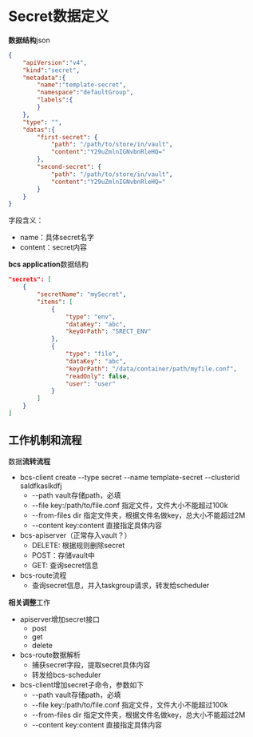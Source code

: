 # Secret数据定义

**数据结构**json

``` json
{
    "apiVersion":"v4",
    "kind":"secret",
    "metadata":{
        "name":"template-secret",
        "namespace":"defaultGroup",
        "labels":{
        }
    },
    "type": "",
    "datas":{
        "first-secret": {
            "path": "/path/to/store/in/vault",
            "content":"Y29uZmlnIGNvbnRleHQ="
        },
        "second-secret": {
            "path": "/path/to/store/in/vault",
            "content":"Y29uZmlnIGNvbnRleHQ="
        }
    }
}
```

字段含义：

* name：具体secret名字
* content：secret内容

**bcs application**数据结构

```json
"secrets": [
    {
        "secretName": "mySecret",
        "items": [
            {
                "type": "env",
                "dataKey": "abc",
                "keyOrPath": "SRECT_ENV"
            },
            {
                "type": "file",
                "dataKey": "abc",
                "keyOrPath": "/data/container/path/myfile.conf",
                "readOnly": false,
                "user": "user"
            }
        ]
    }
]
```

## 工作机制和流程

数据**流转流程**

* bcs-client create --type secret --name template-secret --clusterid saldfkaslkdfj
  * --path vault存储path，必填
  * --file key:/path/to/file.conf 指定文件，文件大小不能超过100k
  * --from-files dir 指定文件夹，根据文件名做key，总大小不能超过2M
  * --content key:content 直接指定具体内容
* bcs-apiserver（正常存入vault？）
  * DELETE: 根据规则删除secret
  * POST：存储vault中
  * GET: 查询secret信息
* bcs-route流程
  * 查询secret信息，并入taskgroup请求，转发给scheduler

**相关调整**工作

* apiserver增加secret接口
  * post
  * get
  * delete
* bcs-route数据解析
  * 捕获secret字段，提取secret具体内容
  * 转发给bcs-scheduler
* bcs-client增加secret子命令，参数如下
  * --path vault存储path，必填
  * --file key:/path/to/file.conf 指定文件，文件大小不能超过100k
  * --from-files dir 指定文件夹，根据文件名做key，总大小不能超过2M
  * --content key:content 直接指定具体内容
